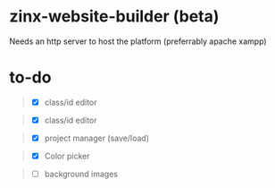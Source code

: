 # zinx-website-builder (beta)
Needs an http server to host the platform (preferrably apache xampp)

# to-do
> - [x] class/id editor

> - [x] class/id editor 

> - [x] project manager (save/load)

> - [x] Color picker

> - [ ] background images
